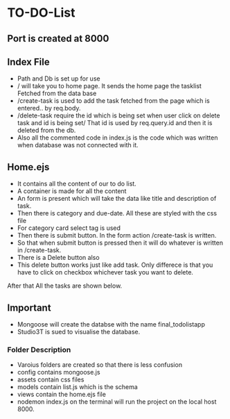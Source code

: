 # TO-DO-List 
 ## Port is created at 8000
## Index File
- Path and Db is set up for use
- / will take you to home page. It sends the home page the tasklist Fetched from the data base
- /create-task is used to add the task fetched from the page which is entered.. by req.body.
- /delete-task require the id which is being set when user click on delete task and id is being set/ That id is used by req.query.id and then it is deleted from the db.
- Also all the commented code in index.js is the code which was written when database was not connected with it.
## Home.ejs
- It contains all the content of our to do list.
- A container is made for all the content
- An form is present which will take the data like title and description of task.
- Then there is category and due-date. All these are styled with the css file
- For category card select tag is used
- Then there is submit button. In the form action /create-task is written.
- So that when submit button is pressed then it will do whatever is written in /create-task.
- There is a Delete button also
- This delete button works just like add task.
Only differece is that you have to click on checkbox whichever task you want to delete.

After that All the tasks are shown below.
## Important
- Mongoose will create the databse with the name final_todolistapp
- Studio3T is sued to visualise the database.
### Folder Description
- Varoius folders are created so that there is less confusion
- config contains mongoose.js
- assets contain css files
- models contain list.js which is the schema
- views contain the home.ejs file
- nodemon index.js on the terminal will run the project on the local host 8000.
